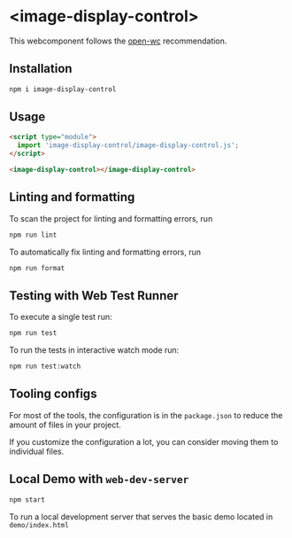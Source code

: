 # \<image-display-control>

This webcomponent follows the [open-wc](https://github.com/open-wc/open-wc) recommendation.

## Installation

```bash
npm i image-display-control
```

## Usage

```html
<script type="module">
  import 'image-display-control/image-display-control.js';
</script>

<image-display-control></image-display-control>
```

## Linting and formatting

To scan the project for linting and formatting errors, run

```bash
npm run lint
```

To automatically fix linting and formatting errors, run

```bash
npm run format
```

## Testing with Web Test Runner

To execute a single test run:

```bash
npm run test
```

To run the tests in interactive watch mode run:

```bash
npm run test:watch
```


## Tooling configs

For most of the tools, the configuration is in the `package.json` to reduce the amount of files in your project.

If you customize the configuration a lot, you can consider moving them to individual files.

## Local Demo with `web-dev-server`

```bash
npm start
```

To run a local development server that serves the basic demo located in `demo/index.html`
